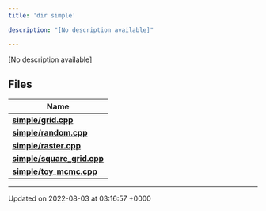 ```yaml
---
title: 'dir simple'

description: "[No description available]"

---
```







[No description available]

## Files

| Name           |
| -------------- |
| **[simple/grid.cpp](/documentation/code/gambit_sphinx/files/grid_8cpp/#file-grid.cpp)**  |
| **[simple/random.cpp](/documentation/code/gambit_sphinx/files/random_8cpp/#file-random.cpp)**  |
| **[simple/raster.cpp](/documentation/code/gambit_sphinx/files/raster_8cpp/#file-raster.cpp)**  |
| **[simple/square_grid.cpp](/documentation/code/gambit_sphinx/files/square__grid_8cpp/#file-square-grid.cpp)**  |
| **[simple/toy_mcmc.cpp](/documentation/code/gambit_sphinx/files/toy__mcmc_8cpp/#file-toy-mcmc.cpp)**  |






-------------------------------

Updated on 2022-08-03 at 03:16:57 +0000
